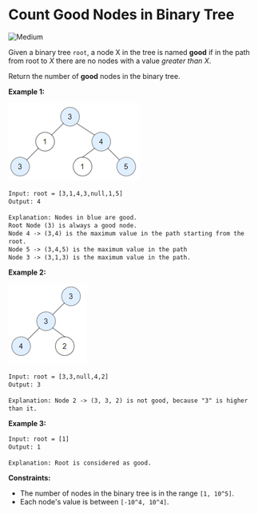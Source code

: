 # Count Good Nodes in Binary Tree

![Medium](https://img.shields.io/badge/Difficulty-Medium-yellow)

Given a binary tree `root`, a node X in the tree is named **good** if in the path from root to *X* there are no nodes with a value *greater than X*.

Return the number of **good** nodes in the binary tree.

 

**Example 1:**

![example1](example1.png)

```
Input: root = [3,1,4,3,null,1,5]
Output: 4

Explanation: Nodes in blue are good.
Root Node (3) is always a good node.
Node 4 -> (3,4) is the maximum value in the path starting from the root.
Node 5 -> (3,4,5) is the maximum value in the path
Node 3 -> (3,1,3) is the maximum value in the path.
```
**Example 2:**

![example2](example2.png)

```
Input: root = [3,3,null,4,2]
Output: 3

Explanation: Node 2 -> (3, 3, 2) is not good, because "3" is higher than it.
```
**Example 3:**
```
Input: root = [1]
Output: 1

Explanation: Root is considered as good.
``` 

**Constraints:**

- The number of nodes in the binary tree is in the range `[1, 10^5]`.
- Each node's value is between `[-10^4, 10^4]`.
